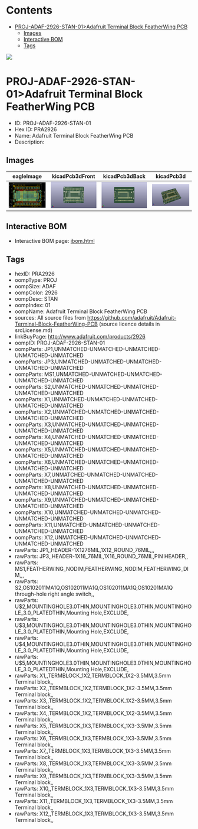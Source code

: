 



Contents
========

* [PROJ-ADAF-2926-STAN-01>Adafruit Terminal Block FeatherWing PCB](#proj-adaf-2926-stan-01adafruit-terminal-block-featherwing-pcb)
	* [Images](#images)
	* [Interactive BOM](#interactive-bom)
	* [Tags](#tags)
  
![][im]
# PROJ-ADAF-2926-STAN-01>Adafruit Terminal Block FeatherWing PCB

- ID: PROJ-ADAF-2926-STAN-01
- Hex ID: PRA2926
- Name: Adafruit Terminal Block FeatherWing PCB
- Description: 

## Images
  
  

|eagleImage|kicadPcb3dFront|kicadPcb3dBack|kicadPcb3d|
| :---: | :---: | :---: | :---: |
|[![eagleImage](eagleImage_140.png)](eagleImage_.png)|[![kicadPcb3dFront](kicadPcb3dFront_140.png)](kicadPcb3dFront_.png)|[![kicadPcb3dBack](kicadPcb3dBack_140.png)](kicadPcb3dBack_.png)|[![kicadPcb3d](kicadPcb3d_140.png)](kicadPcb3d_.png)|

## Interactive BOM

- Interactive BOM page: [ibom.html](kicad/bom/ibom.html)

## Tags

- hexID: PRA2926
- oompType: PROJ
- oompSize: ADAF
- oompColor: 2926
- oompDesc: STAN
- oompIndex: 01
- oompName: Adafruit Terminal Block FeatherWing PCB
- sources: All source files from https://github.com/adafruit/Adafruit-Terminal-Block-FeatherWing-PCB (source licence details in srcLicense.md)
- linkBuyPage: http://www.adafruit.com/products/2926
- oompID: PROJ-ADAF-2926-STAN-01
- oompParts: JP1,UNMATCHED-UNMATCHED-UNMATCHED-UNMATCHED-UNMATCHED
- oompParts: JP3,UNMATCHED-UNMATCHED-UNMATCHED-UNMATCHED-UNMATCHED
- oompParts: MS1,UNMATCHED-UNMATCHED-UNMATCHED-UNMATCHED-UNMATCHED
- oompParts: S2,UNMATCHED-UNMATCHED-UNMATCHED-UNMATCHED-UNMATCHED
- oompParts: X1,UNMATCHED-UNMATCHED-UNMATCHED-UNMATCHED-UNMATCHED
- oompParts: X2,UNMATCHED-UNMATCHED-UNMATCHED-UNMATCHED-UNMATCHED
- oompParts: X3,UNMATCHED-UNMATCHED-UNMATCHED-UNMATCHED-UNMATCHED
- oompParts: X4,UNMATCHED-UNMATCHED-UNMATCHED-UNMATCHED-UNMATCHED
- oompParts: X5,UNMATCHED-UNMATCHED-UNMATCHED-UNMATCHED-UNMATCHED
- oompParts: X6,UNMATCHED-UNMATCHED-UNMATCHED-UNMATCHED-UNMATCHED
- oompParts: X7,UNMATCHED-UNMATCHED-UNMATCHED-UNMATCHED-UNMATCHED
- oompParts: X8,UNMATCHED-UNMATCHED-UNMATCHED-UNMATCHED-UNMATCHED
- oompParts: X9,UNMATCHED-UNMATCHED-UNMATCHED-UNMATCHED-UNMATCHED
- oompParts: X10,UNMATCHED-UNMATCHED-UNMATCHED-UNMATCHED-UNMATCHED
- oompParts: X11,UNMATCHED-UNMATCHED-UNMATCHED-UNMATCHED-UNMATCHED
- oompParts: X12,UNMATCHED-UNMATCHED-UNMATCHED-UNMATCHED-UNMATCHED
- rawParts: JP1,,HEADER-1X1276MIL,1X12_ROUND_76MIL,,,
- rawParts: JP3,,HEADER-1X16_76MIL,1X16_ROUND_76MIL,PIN HEADER,,
- rawParts: MS1,FEATHERWING_NODIM,FEATHERWING_NODIM,FEATHERWING_DIM,,,
- rawParts: S2,OS102011MA1Q,OS102011MA1Q,OS102011MA1Q,OS10201MA1Q through-hole right angle switch,,
- rawParts: U$2,MOUNTINGHOLE3.0THIN,MOUNTINGHOLE3.0THIN,MOUNTINGHOLE_3.0_PLATEDTHIN,Mounting Hole,EXCLUDE,
- rawParts: U$3,MOUNTINGHOLE3.0THIN,MOUNTINGHOLE3.0THIN,MOUNTINGHOLE_3.0_PLATEDTHIN,Mounting Hole,EXCLUDE,
- rawParts: U$4,MOUNTINGHOLE3.0THIN,MOUNTINGHOLE3.0THIN,MOUNTINGHOLE_3.0_PLATEDTHIN,Mounting Hole,EXCLUDE,
- rawParts: U$5,MOUNTINGHOLE3.0THIN,MOUNTINGHOLE3.0THIN,MOUNTINGHOLE_3.0_PLATEDTHIN,Mounting Hole,EXCLUDE,
- rawParts: X1,,TERMBLOCK_1X2,TERMBLOCK_1X2-3.5MM,3.5mm Terminal block,,
- rawParts: X2,,TERMBLOCK_1X2,TERMBLOCK_1X2-3.5MM,3.5mm Terminal block,,
- rawParts: X3,,TERMBLOCK_1X2,TERMBLOCK_1X2-3.5MM,3.5mm Terminal block,,
- rawParts: X4,,TERMBLOCK_1X2,TERMBLOCK_1X2-3.5MM,3.5mm Terminal block,,
- rawParts: X5,,TERMBLOCK_1X3,TERMBLOCK_1X3-3.5MM,3.5mm Terminal block,,
- rawParts: X6,,TERMBLOCK_1X3,TERMBLOCK_1X3-3.5MM,3.5mm Terminal block,,
- rawParts: X7,,TERMBLOCK_1X3,TERMBLOCK_1X3-3.5MM,3.5mm Terminal block,,
- rawParts: X8,,TERMBLOCK_1X3,TERMBLOCK_1X3-3.5MM,3.5mm Terminal block,,
- rawParts: X9,,TERMBLOCK_1X3,TERMBLOCK_1X3-3.5MM,3.5mm Terminal block,,
- rawParts: X10,,TERMBLOCK_1X3,TERMBLOCK_1X3-3.5MM,3.5mm Terminal block,,
- rawParts: X11,,TERMBLOCK_1X3,TERMBLOCK_1X3-3.5MM,3.5mm Terminal block,,
- rawParts: X12,,TERMBLOCK_1X3,TERMBLOCK_1X3-3.5MM,3.5mm Terminal block,,



[im]: kicadPcb3d_450.png
